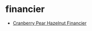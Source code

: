 # financier

 * [Cranberry Pear Hazelnut Financier](index/c/cranberry-pear-hazelnut-financier-10805.json)
